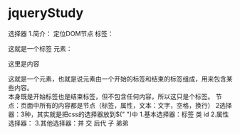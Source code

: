 # jqueryStudy
选择器
    1.简介：
        定位DOM节点
        标签：<p>这就是一个标签
        元素：<p>这里是内容</p>这就是一个元素，也就是说元素由一个开始的标签和结束的标签组成，用来包含某些内容。
                    <br/>本身既是开始标签也是结束标签，但不包含任何内容，所以这只是个标签。
        节点：页面中所有的内容都是节点（标签，属性，文本：文字，空格，换行）
    2选择器：3种，其实就是把css的选择器放到$(" ")中
        1.基本选择器：标签 类 id
        2.属性选择器：
        3.其他选择器：并 交 后代 子 弟弟
    
